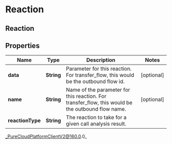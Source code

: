 # Reaction

## Reaction

## Properties

|Name | Type | Description | Notes|
|------------ | ------------- | ------------- | -------------|
| **data** | **String** | Parameter for this reaction. For transfer_flow, this would be the outbound flow id. | [optional] |
| **name** | **String** | Name of the parameter for this reaction. For transfer_flow, this would be the outbound flow name. | [optional] |
| **reactionType** | **String** | The reaction to take for a given call analysis result. | |



_PureCloudPlatformClientV2@160.0.0_
